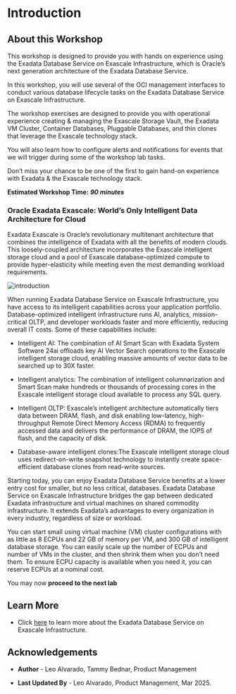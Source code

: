 # Introduction

## About this Workshop

This workshop is designed to provide you with hands on experience using the Exadata Database Service on Exascale Infrastructure, which is Oracle’s next generation architecture of the Exadata Database Service. 

In this workshop, you will use several of the OCI management interfaces to conduct various database lifecycle tasks on the Exadata Database Service on Exascale Infrastructure.  

The workshop exercises are designed to provide you with operational experience creating & managing the Exascale Storage Vault, the Exadata VM Cluster, Container Databases, Pluggable Databases, and thin clones that leverage the Exascale technology stack.

You will also learn how to configure alerts and notifications for events that we will trigger during some of the workshop lab tasks. 

Don’t miss your chance to be one of the first to gain hand-on experience with Exadata & the Exascale technology stack.


**Estimated Workshop Time:** ***90 minutes***


### **Oracle Exadata Exascale: World’s Only Intelligent Data Architecture for Cloud**


Exadata Exascale is Oracle’s revolutionary multitenant architecture that combines the intelligence of Exadata with all the benefits of modern clouds. This loosely-coupled architecture incorporates the Exascale intelligent storage cloud and a pool of Exascale database-optimized compute to provide hyper-elasticity while meeting even the most demanding workload requirements.

![introduction](./images/introduction.png " ")

When running Exadata Database Service on Exascale Infrastructure, you have access to its intelligent capabilities across your application portfolio. Database-optimized intelligent infrastructure runs AI, analytics, mission-critical OLTP, and developer workloads faster and more efficiently, reducing overall IT costs. Some of these capabilities include:

* Intelligent AI: The combination of AI Smart Scan with Exadata System Software 24ai offloads key AI Vector Search operations to the Exascale intelligent storage cloud, enabling massive amounts of vector data to be searched up to 30X faster.

* Intelligent analytics: The combination of intelligent columnarization and Smart Scan make hundreds or thousands of processing cores in the Exascale intelligent storage cloud available to process any SQL query.

* Intelligent OLTP: Exascale’s intelligent architecture automatically tiers data between DRAM, flash, and disk enabling low-latency, high-throughput Remote Direct Memory Access (RDMA) to frequently accessed data and delivers the performance of DRAM, the IOPS of flash, and the capacity of disk.

* Database-aware intelligent clones:The Exascale intelligent storage cloud uses redirect-on-write snapshot technology to instantly create space-efficient database clones from read-write sources.

Starting today, you can enjoy Exadata Database Service benefits at a lower entry cost for smaller, but no less critical, databases. Exadata Database Service on Exascale Infrastructure bridges the gap between dedicated Exadata infrastructure and virtual machines on shared commodity infrastructure. It extends Exadata’s advantages to every organization in every industry, regardless of size or workload.

You can start small using virtual machine (VM) cluster configurations with as little as 8 ECPUs and 22 GB of memory per VM, and 300 GB of intelligent database storage. You can easily scale up the number of ECPUs and number of VMs in the cluster, and then shrink them when you don’t need them. To ensure ECPU capacity is available when you need it, you can reserve ECPUs at a nominal cost.

You may now **proceed to the next lab**  

## Learn More

* Click [here](https://docs.oracle.com/en-us/iaas/exadb-xs/index.html) to learn more about the Exadata Database Service on Exascale Infrastructure.

## Acknowledgements

* **Author** - Leo Alvarado, Tammy Bednar,  Product Management

* **Last Updated By** - Leo Alvarado, Product Management, Mar 2025.
